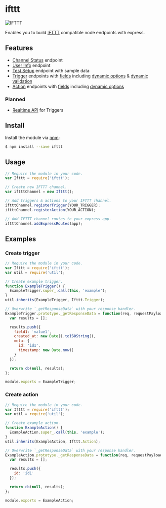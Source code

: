 # ifttt

![IFTTT](https://d3rnbxvnd0hlox.cloudfront.net/assets/r2012/ifttt_logo_83-56800c44757a4683441a9f9c53fba868.svg)

Enables you to build [IFTTT](https://ifttt.com) compatible node endpoints with express.

## Features

 - [Channel Status](https://developers.ifttt.com/docs/api_reference#channel-status) endpoint 
 - [User Info](https://developers.ifttt.com/docs/api_reference#user-information) endpoint
 - [Test Setup](https://developers.ifttt.com/docs/testing#the-testsetup-endpoint) endpoint with sample data
 - [Trigger](https://developers.ifttt.com/docs/api_reference#triggers) endpoints with [fields](https://developers.ifttt.com/docs/api_reference#trigger-fields) including [dynamic options](https://developers.ifttt.com/docs/api_reference#trigger-field-dynamic-options) & [dynamic validation](https://developers.ifttt.com/docs/api_reference#trigger-field-dynamic-validation)
 - [Action](https://developers.ifttt.com/docs/api_reference#actions) endpoints with [fields](https://developers.ifttt.com/docs/api_reference#action-fields) including [dynamic options](https://developers.ifttt.com/docs/api_reference#action-field-dynamic-options)

### Planned

 - [Realtime API](https://developers.ifttt.com/docs/api_reference#realtime-api) for Triggers

## Install

Install the module via [npm](https://www.npmjs.com/):

```bash
$ npm install --save ifttt
```

## Usage

```javascript
// Require the module in your code.
var Ifttt = require('ifttt');

// Create new IFTTT channel.
var iftttChannel = new Ifttt();

// Add triggers & actions to your IFTTT channel.
iftttChannel.registerTrigger(YOUR_TRIGGER);
iftttChannel.registerAction(YOUR_ACTION);

// Add IFTTT channel routes to your express app.
iftttChannel.addExpressRoutes(app);
```

## Examples

### Create trigger

```javascript
// Require the module in your code.
var Ifttt = require('ifttt');
var util = require('util');

// Create example trigger.
function ExampleTrigger() {
  ExampleTrigger.super_.call(this, 'example');
}
util.inherits(ExampleTrigger, Ifttt.Trigger);

// Overwrite `_getResponseData` with your response handler.
ExampleTrigger.prototype._getResponseData = function(req, requestPayload, cb){
  var results = [];

  results.push({
    field1: 'value1',
    created_at: new Date().toISOString(),
    meta: {
      id: 'id1',
      timestamp: new Date.now()
    }
  });

  return cb(null, results);
};

module.exports = ExampleTrigger;
```

### Create action

```javascript
// Require the module in your code.
var Ifttt = require('ifttt');
var util = require('util');

// Create example action.
function ExampleAction() {
  ExampleAction.super_.call(this, 'example');
}
util.inherits(ExampleAction, Ifttt.Action);

// Overwrite `_getResponseData` with your response handler.
ExampleAction.prototype._getResponseData = function(req, requestPayload, cb){
  var results = [];

  results.push({
    id: 'id1'
  });

  return cb(null, results);
};

module.exports = ExampleAction;
```
